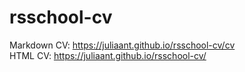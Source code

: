 # rsschool-cv
Markdown CV: https://juliaant.github.io/rsschool-cv/cv                                                                    
HTML CV: https://juliaant.github.io/rsschool-cv/